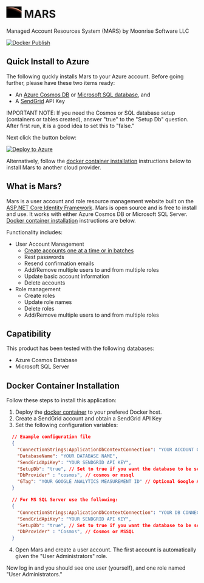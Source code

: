 <h1><img height="30" src="./Assets/MarsSunRiseJPLNavLogo.webp"/>  MARS</h1>

Managed Account Resources System (MARS) by Moonrise Software LLC

[![Docker Publish](https://github.com/CosmosSoftware/Mars/actions/workflows/docker.yml/badge.svg)](https://github.com/CosmosSoftware/Mars/actions/workflows/docker.yml)

## Quick Install to Azure

The following quckly installs Mars to your Azure account.  Before going further, please have these two items ready:

* An [Azure Cosmos DB](https://docs.microsoft.com/en-us/azure/cosmos-db/sql/create-cosmosdb-resources-portal) or [Microsoft SQL database](https://docs.microsoft.com/en-us/azure/azure-sql/database/single-database-create-quickstart?view=azuresql&tabs=azure-portal), and
* A [SendGrid](https://docs.sendgrid.com/for-developers/partners/microsoft-azure-2021#create-a-twilio-sendgrid-account) API Key

IMPORTANT NOTE: If you need the Cosmos or SQL database setup (containers or tables created), answer "true" to the "Setup Db" question. After first run, it is
a good idea to set this to "false."

Next click the button below:

[![Deploy to Azure](https://aka.ms/deploytoazurebutton)](https://portal.azure.com/#create/Microsoft.Template/uri/https%3A%2F%2Fraw.githubusercontent.com%2FCosmosSoftware%2FMars%2Fmain%2FCosmos.IdentityManagement.Website%2Fazuredeploy.json)

Alternatively, follow the [docker container installation](#docker-container-installation) instructions below to install Mars to another cloud provider.

## What is Mars?

Mars is a user account and role resource management website built on the
[ASP.NET Core Identity Framework](https://docs.microsoft.com/en-us/aspnet/core/security/authentication/identity?view=aspnetcore-6.0&tabs=visual-studio). Mars is open source and is free to install and use.  It works with either
Azure Cosmos DB or Microsoft SQL Server.  [Docker container installation](#docker-container-installation) instructions are below.

Functionality includes:

* User Account Management
  * [Create accounts one at a time or in batches](CreateAccounts.md)
  * Rest passwords
  * Resend confirmation emails
  * Add/Remove multiple users to and from multiple roles
  * Update basic account information
  * Delete accounts
* Role management
  * Create roles
  * Update role names
  * Delete roles
  * Add/Remove multiple users to and from multiple roles

## Capatibility

This product has been tested with the following databases:

* Azure Cosmos Database
* Microsoft SQL Server

## Docker Container Installation

Follow these steps to install this application:

1. Deploy the [docker container](https://hub.docker.com/repository/docker/toiyabe/mars) to your prefered Docker host.
2. Create a SendGrid account and obtain a SendGrid API Key
3. Set the following configuration variables:

```json
  // Example configuration file
  {
    "ConnectionStrings:ApplicationDbContextConnection": "YOUR ACCOUNT CONNECTION STRING",
    "DatabaseName": "YOUR DATABASE NAME",
    "SendGridApiKey": "YOUR SENDGRID API KEY",
    "SetupDb": "true", // Set to true if you want the database to be setup
    "DbProvider" : "cosmos", // cosmos or mssql
    "GTag": "YOUR GOOGLE ANALYTICS MEASUREMENT ID" // Optional Google Analytics ID
  }
```

```json
  // For MS SQL Server use the following:
  {
    "ConnectionStrings:ApplicationDbContextConnection": "YOUR DB CONNECTION STRING",
    "SendGridApiKey": "YOUR SENDGRID API KEY",
    "SetupDb": "true", // Set to true if you want the database to be setup
    "DbProvider" : "Cosmos", // Cosmos or MSSQL
  }
```

4. Open Mars and create a user account.  The first account is automatically given the "User Administrators" role.

Now log in and you should see one user (yourself), and one role named "User Administrators."
